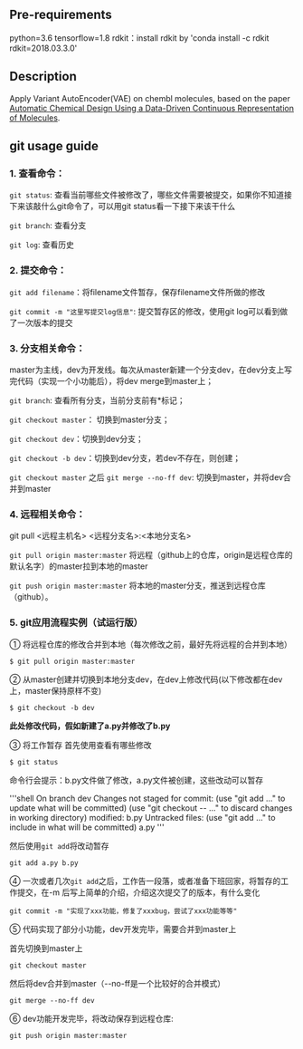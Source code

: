 ## Pre-requirements
python=3.6
tensorflow=1.8
rdkit：install rdkit by 'conda install -c rdkit rdkit=2018.03.3.0' 

## Description
Apply Variant AutoEncoder(VAE) on chembl molecules, based on the paper [Automatic Chemical Design Using a Data-Driven Continuous Representation of Molecules](https://arxiv.org/pdf/1610.02415.pdf).

## git usage guide

### 1. 查看命令：
`git status`: 查看当前哪些文件被修改了，哪些文件需要被提交，如果你不知道接下来该敲什么git命令了，可以用git status看一下接下来该干什么

`git branch`: 查看分支

`git log`: 查看历史

### 2. 提交命令：
`git add filename`：将filename文件暂存，保存filename文件所做的修改

`git commit -m "这里写提交log信息"`: 提交暂存区的修改，使用git log可以看到做了一次版本的提交

### 3. 分支相关命令：
master为主线，dev为开发线。每次从master新建一个分支dev，在dev分支上写完代码（实现一个小功能后），将dev merge到master上；

`git branch`: 查看所有分支，当前分支前有*标记；

`git checkout master`： 切换到master分支；

`git checkout dev`：切换到dev分支；

`git checkout -b dev`：切换到dev分支，若dev不存在，则创建；

`git checkout master` 之后 `git merge --no-ff dev`: 切换到master，并将dev合并到master

### 4. 远程相关命令：
git pull <远程主机名> <远程分支名>:<本地分支名>

`git pull origin master:master` 将远程（github上的仓库，origin是远程仓库的默认名字）的master拉到本地的master

`git push origin master:master` 将本地的master分支，推送到远程仓库（github）。
 
### 5. git应用流程实例（试运行版）
① 将远程仓库的修改合并到本地（每次修改之前，最好先将远程的合并到本地）

`$ git pull origin master:master`

② 从master创建并切换到本地分支dev，在dev上修改代码(以下修改都在dev上，master保持原样不变)

`$ git checkout -b dev`

**此处修改代码，假如新建了a.py并修改了b.py**

③ 将工作暂存
首先使用查看有哪些修改

`$ git status`

命令行会提示：b.py文件做了修改，a.py文件被创建，这些改动可以暂存

'''shell
On branch dev
Changes not staged for commit:
  (use "git add <file>..." to update what will be committed)
  (use "git checkout -- <file>..." to discard changes in working directory)
        modified:   b.py
Untracked files:
  (use "git add <file>..." to include in what will be committed)
  a.py
'''

然后使用`git add`将改动暂存

`git add a.py b.py`

④ 一次或者几次`git add`之后，工作告一段落，或者准备下班回家，将暂存的工作提交，在-m 后写上简单的介绍，介绍这次提交了的版本，有什么变化

`git commit -m "实现了xxx功能，修复了xxxbug，尝试了xxx功能等等"` 

⑤ 代码实现了部分小功能，dev开发完毕，需要合并到master上

首先切换到master上

`git checkout master`

然后将dev合并到master（--no-ff是一个比较好的合并模式）

`git merge --no-ff dev`

⑥ dev功能开发完毕，将改动保存到远程仓库:

`git push origin master:master`

